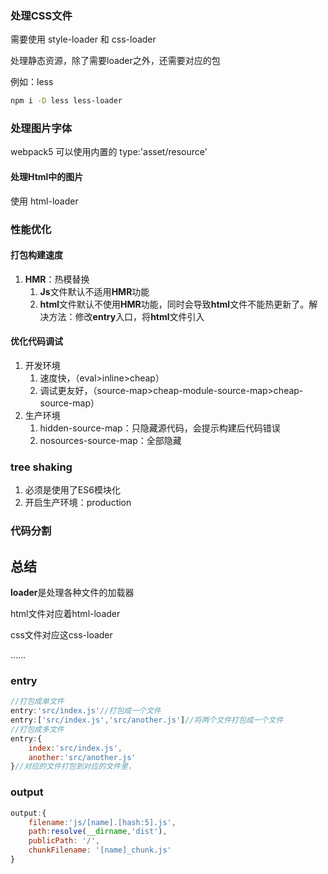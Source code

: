 ### 处理CSS文件

需要使用 style-loader 和 css-loader

处理静态资源，除了需要loader之外，还需要对应的包

例如：less

```bash
npm i -D less less-loader
```

### 处理图片字体

webpack5 可以使用内置的 type:'asset/resource' 

#### 处理Html中的图片

使用 html-loader

### 性能优化

#### 打包构建速度

1. **HMR**：热模替换
   1. **Js**文件默认不适用**HMR**功能
   2. **html**文件默认不使用**HMR**功能，同时会导致**html**文件不能热更新了。解决方法：修改**entry**入口，将**html**文件引入

#### 优化代码调试

1. 开发环境
   1. 速度快，（eval>inline>cheap）
   2. 调试更友好，（source-map>cheap-module-source-map>cheap-source-map）
2. 生产环境
   1. hidden-source-map：只隐藏源代码，会提示构建后代码错误
   2. nosources-source-map：全部隐藏

### tree shaking

1. 必须是使用了ES6模块化
2. 开启生产环境：production

### 代码分割



## 总结

**loader**是处理各种文件的加载器

html文件对应着html-loader

css文件对应这css-loader

……

### entry

```js
//打包成单文件
entry:'src/index.js'//打包成一个文件
entry:['src/index.js','src/another.js']//将两个文件打包成一个文件
//打包成多文件
entry:{
    index:'src/index.js',
    another:'src/another.js'
}//对应的文件打包到对应的文件里，
```

### output

```js
output:{
    filename:'js/[name].[hash:5].js',
    path:resolve(__dirname,'dist'),
    publicPath: '/',
    chunkFilename: '[name]_chunk.js'
}
```

